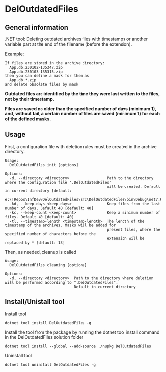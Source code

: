 # DelOutdatedFiles

## General information

.NET tool: Deleting outdated archives files with timestamps or another variable part at the end of the filename (before the extension).

Example:
```text
If files are stored in the archive directory:
  App.db.230102-135347.zip
  App.db.230103-135315.zip
then you can define a mask for them as
  App.db.*.zip
and delete obsolete files by mask
```

**Outdated files are identified by the time they were last written to the files, not by their timestamp.**

**Files are saved no older than the specified number of days (minimum 1),
and, without fail, a certain number of files are saved (minimum 1) for each of the defined masks.**

## Usage

First, a configuration file with deletion rules must be created in the archive directory.

```
Usage:
  DelOutdatedFiles init [options]

Options:
  -d, --directory <directory>                 Path to the directory where the configuration file '.DelOutdatedFiles'
                                              will be created. Default in current directory [default:
                                              e:\!Repos\InfDev\DelOutdatedFiles\src\DelOutdatedFiles\bin\Debug\net7.0]
  -kd, --keep-days <keep-days>                Keep files from the last number of days. Default 40 [default: 40]
  -kc, --keep-count <keep-count>              Keep a minimum number of files. Default 40 [default: 40]
  -tl, --timestamp-length <timestamp-length>  The length of the timestamp of the archives. Masks will be added for
                                              present files, where the specified number of characters before the
                                              extension will be replaced by * [default: 13]
```

Then, as needed, cleanup is called

```
Usage:
  DelOutdatedFiles cleaning [options]

Options:
  -d, --directory <directory>  Path to the directory where deletion will be performed according to ".DelOutdatedFiles". 
                               Default in current directory
```

## Install/Unistall tool


Install tool

```
dotnet tool install DelOutdatedFiles -g
```

Install the tool from the package by running the dotnet tool install command in the DelOutdatedFiles solution folder

```
dotnet tool install --global --add-source ./nupkg DelOutdatedFiles
```

Uninstall tool

```
dotnet tool uninstall DelOutdatedFiles -g
```